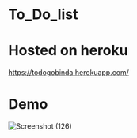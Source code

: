 # To_Do_list

# Hosted on heroku
https://todogobinda.herokuapp.com/

# Demo
![Screenshot (126)](https://user-images.githubusercontent.com/82750318/159976140-1997cf58-00cf-49a6-835f-48c174c4e808.jpg)
